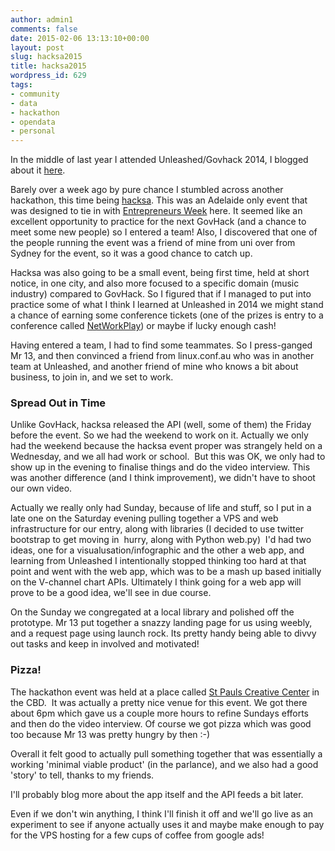 ```yaml
---
author: admin1
comments: false
date: 2015-02-06 13:13:10+00:00
layout: post
slug: hacksa2015
title: hacksa2015
wordpress_id: 629
tags:
- community
- data
- hackathon
- opendata
- personal
---
```


In the middle of last year I attended Unleashed/Govhack 2014, I blogged about it [here](http://blog.oldcomputerjunk.net/2014/unleashed-govhack-an-adelaide-adventure-in-open-data/).

Barely over a week ago by pure chance I stumbled across another hackathon, this time being [hacksa](http://www.hacksa.com.au). This was an Adelaide only event that was designed to tie in with [Entrepreneurs Week](http://www.brandsouthaustralia.com.au/programs-and-awards/entrepreneurs-week) here. It seemed like an excellent opportunity to practice for the next GovHack (and a chance to meet some new people) so I entered a team! Also, I discovered that one of the people running the event was a friend of mine from uni over from Sydney for the event, so it was a good chance to catch up.

Hacksa was also going to be a small event, being first time, held at short notice, in one city, and also more focused to a specific domain (music industry) compared to GovHack. So I figured that if I managed to put into practice some of what I think I learned at Unleashed in 2014 we might stand a chance of earning some conference tickets (one of the prizes is entry to a conference called [NetWorkPlay](https://www.net-work-play.com/)) or maybe if lucky enough cash!

Having entered a team, I had to find some teammates. So I press-ganged Mr 13, and then convinced a friend from linux.conf.au who was in another team at Unleashed, and another friend of mine who knows a bit about business, to join in, and we set to work.


### Spread Out in Time


Unlike GovHack, hacksa released the API (well, some of them) the Friday before the event. So we had the weekend to work on it. Actually we only had the weekend because the hacksa event proper was strangely held on a Wednesday, and we all had work or school.  But this was OK, we only had to show up in the evening to finalise things and do the video interview. This was another difference (and I think improvement), we didn't have to shoot our own video.

Actually we really only had Sunday, because of life and stuff, so I put in a late one on the Saturday evening pulling together a VPS and web infrastructure for our entry, along with libraries (I decided to use twitter bootstrap to get moving in  hurry, along with Python web.py)  I'd had two ideas, one for a visualusation/infographic and the other a web app, and learning from Unleashed I intentionally stopped thinking too hard at that point and went with the web app, which was to be a mash up based initially on the V-channel chart APIs. Ultimately I think going for a web app will prove to be a good idea, we'll see in due course.

On the Sunday we congregated at a local library and polished off the prototype. Mr 13 put together a snazzy landing page for us using weebly, and a request page using launch rock. Its pretty handy being able to divvy out tasks and keep in involved and motivated!


### Pizza!


The hackathon event was held at a place called [St Pauls Creative Center](http://mdo.sa.gov.au/st-pauls/) in the CBD.  It was actually a pretty nice venue for this event. We got there about 6pm which gave us a couple more hours to refine Sundays efforts and then do the video interview. Of course we got pizza which was good too because Mr 13 was pretty hungry by then :-)

Overall it felt good to actually pull something together that was essentially a working 'minimal viable product' (in the parlance), and we also had a good 'story' to tell, thanks to my friends.

I'll probably blog more about the app itself and the API feeds a bit later.

Even if we don't win anything, I think I'll finish it off and we'll go live as an experiment to see if anyone actually uses it and maybe make enough to pay for the VPS hosting for a few cups of coffee from google ads!


